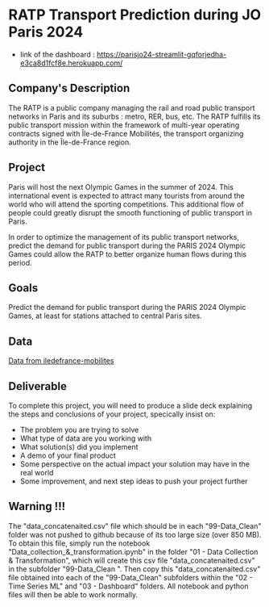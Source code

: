# RATP Transport Prediction during JO Paris 2024


  - link of the dashboard : https://parisjo24-streamlit-gqforjedha-e3ca8d1fcf8e.herokuapp.com/


## Company's Description

The RATP is a public company managing the rail and road public transport networks in Paris and its suburbs : metro, RER, bus, etc. The RATP fulfills its public transport mission within the framework of multi-year operating contracts signed with Île-de-France Mobilités, the transport organizing authority in the Île-de-France region.


## Project

Paris will host the next Olympic Games in the summer of 2024. This international event is expected to attract many tourists from around the world who will attend the sporting competitions. This additional flow of people could greatly disrupt the smooth functioning of public transport in Paris.

In order to optimize the management of its public transport networks, predict the demand for public transport during the PARIS 2024 Olympic Games could allow the RATP to better organize human flows during this period.


## Goals

Predict the demand for public transport during the PARIS 2024 Olympic Games, at least for stations attached to central Paris sites.


## Data

<a href="https://data.iledefrance-mobilites.fr/explore/dataset/histo-validations-reseau-ferre/table/" target="_blank">Data from iledefrance-mobilites</a>


## Deliverable

To complete this project, you will need to produce a slide deck explaining the steps and conclusions of your project, specically insist on:

* The problem you are trying to solve
* What type of data are you working with
* What solution(s) did you implement
* A demo of your final product
* Some perspective on the actual impact your solution may have in the real world
* Some improvement, and next step ideas to push your project further


## Warning !!!

The "data_concatenaited.csv" file which should be in each "99-Data_Clean" folder was not pushed to github because of its too large size (over 850 MB). 
To obtain this file, simply run the notebook "Data_collection_&_transformation.ipynb" in the folder "01 - Data Collection & Transformation", which will create this csv file "data_concatenaited.csv" in the subfolder "99-Data_Clean ". 
Then copy this "data_concatenaited.csv" file obtained into each of the "99-Data_Clean" subfolders within the "02 - Time Series ML" and "03 - Dashboard" folders.
All notebook and python files will then be able to work normally.